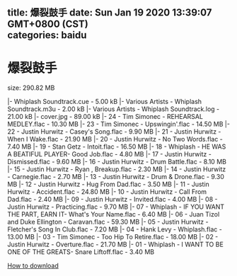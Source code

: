 
title: 爆裂鼓手
date: Sun Jan 19 2020 13:39:07 GMT+0800 (CST)    
categories: baidu
---

# 爆裂鼓手
size: 290.82 MB
 
 
|- Whiplash Soundtrack.cue - 5.00 kB
|- Various Artists - Whiplash Soundtrack.m3u - 2.00 kB
|- Various Artists - Whiplash Soundtrack.log - 21.00 kB
|- cover.jpg - 89.00 kB
|- 24 - Tim Simonec - REHEARSAL MEDLEY.flac - 10.30 MB
|- 23 - Tim Simonec - Upswingin'.flac - 14.50 MB
|- 22 - Justin Hurwitz - Casey's Song.flac - 9.90 MB
|- 21 - Justin Hurwitz - When I Wake.flac - 21.90 MB
|- 20 - Justin Hurwitz - No Two Words.flac - 7.40 MB
|- 19 - Stan Getz - Intoit.flac - 16.50 MB
|- 18 - Whiplash - HE WAS A BEATIFUL PLAYER- Good Job.flac - 4.80 MB
|- 17 - Justin Hurwitz - Dismissed.flac - 9.60 MB
|- 16 - Justin Hurwitz - Drum Battle.flac - 8.10 MB
|- 15 - Justin Hurwitz - Ryan , Breakup.flac - 2.30 MB
|- 14 - Justin Hurwitz - Carnegie.flac - 2.70 MB
|- 13 - Justin Hurwitz - Drum & Drone.flac - 9.30 MB
|- 12 - Justin Hurwitz - Hug From Dad.flac - 3.50 MB
|- 11 - Justin Hurwitz - Accident.flac - 24.80 MB
|- 10 - Justin Hurwitz - Call From Dad.flac - 2.40 MB
|- 09 - Justin Hurwitz - Invited.flac - 4.00 MB
|- 08 - Justin Hurwitz - Practicing.flac - 9.70 MB
|- 07 - Whiplash - IF YOU WANT THE PART, EARN IT- What's Your Name.flac - 6.40 MB
|- 06 - Juan Tizol and Duke Ellington - Caravan.flac - 59.30 MB
|- 05 - Justin Hurwitz - Fletcher's Song In Club.flac - 7.20 MB
|- 04 - Hank Levy - Whiplash.flac - 13.00 MB
|- 03 - Tim Simonec - Too Hip To Retire.flac - 18.00 MB
|- 02 - Justin Hurwitz - Overture.flac - 21.70 MB
|- 01 - Whiplash - I WANT TO BE ONE OF THE GREATS- Snare Liftoff.flac - 3.40 MB

[How to download](https://bpcam.bemobtrk.com/go/2ceec3aa-1ca2-46d6-b9ff-aaa5c184517c?jno=2356)